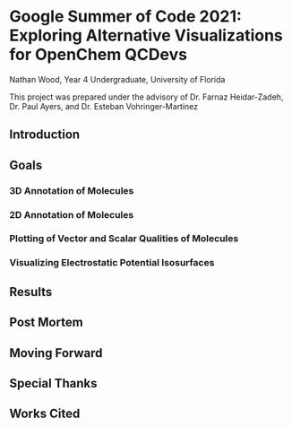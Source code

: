 # Google Summer of Code 2021: Exploring Alternative Visualizations for OpenChem QCDevs
Nathan Wood, Year 4 Undergraduate, University of Florida

This project was prepared under the advisory of Dr. Farnaz Heidar-Zadeh, Dr. Paul Ayers, and Dr. Esteban Vohringer-Martinez 

## Introduction


## Goals
### 3D Annotation of Molecules 

### 2D Annotation of Molecules

### Plotting of Vector and Scalar Qualities of Molecules 

### Visualizing Electrostatic Potential Isosurfaces 
## Results

## Post Mortem

## Moving Forward

## Special Thanks

## Works Cited


